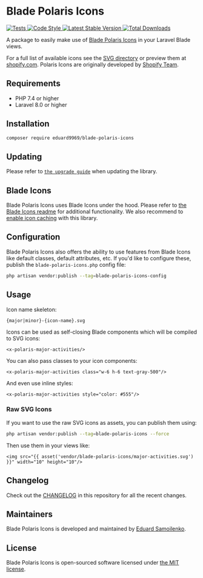# Blade Polaris Icons

<a href="https://github.com/eduard9969/blade-polaris-icons/actions?query=workflow%3ATests">
    <img src="https://github.com/eduard9969/blade-polaris-icons/workflows/Tests/badge.svg" alt="Tests">
</a>
<a href="https://github.styleci.io/repos/463541334">
    <img src="https://github.styleci.io/repos/463541334/shield?style=flat" alt="Code Style">
</a>
<a href="https://packagist.org/packages/eduard9969/blade-polaris-icons">
    <img src="https://img.shields.io/packagist/v/eduard9969/blade-polaris-icons" alt="Latest Stable Version">
</a>
<a href="https://packagist.org/packages/eduard9969/blade-polaris-icons">
    <img src="https://img.shields.io/packagist/dt/eduard9969/blade-polaris-icons" alt="Total Downloads">
</a>

A package to easily make use of [Blade Polaris Icons](https://www.npmjs.com/package/@shopify/polaris-icons) in your Laravel Blade views.

For a full list of available icons see the [SVG directory](https://github.com/Eduard9969/blade-polaris-icons/blob/main/resources/svg) or preview them at [shopify.com](https://polaris-icons.shopify.com/). Polaris Icons are originally developed by [Shopify Team](https://shopify.dev/).

## Requirements

- PHP 7.4 or higher
- Laravel 8.0 or higher

## Installation

```bash
composer require eduard9969/blade-polaris-icons
```

## Updating

Please refer to [`the upgrade guide`](UPGRADE.md) when updating the library.

## Blade Icons

Blade Polaris Icons uses Blade Icons under the hood. Please refer to [the Blade Icons readme](https://github.com/blade-ui-kit/blade-icons) for additional functionality. We also recommend to [enable icon caching](https://github.com/blade-ui-kit/blade-icons#caching) with this library.

## Configuration

Blade Polaris Icons also offers the ability to use features from Blade Icons like default classes, default attributes, etc. If you'd like to configure these, publish the `blade-polaris-icons.php` config file:

```bash
php artisan vendor:publish --tag=blade-polaris-icons-config
```

## Usage

Icon name skeleton:
```blade
{major|minor}-{icon-name}.svg
```

Icons can be used as self-closing Blade components which will be compiled to SVG icons:

```blade
<x-polaris-major-activities/>
```

You can also pass classes to your icon components:

```blade
<x-polaris-major-activities class="w-6 h-6 text-gray-500"/>
```

And even use inline styles:

```blade
<x-polaris-major-activities style="color: #555"/>
```

### Raw SVG Icons

If you want to use the raw SVG icons as assets, you can publish them using:

```bash
php artisan vendor:publish --tag=blade-polaris-icons --force
```

Then use them in your views like:

```blade
<img src="{{ asset('vendor/blade-polaris-icons/major-activities.svg') }}" width="10" height="10"/>
```

## Changelog

Check out the [CHANGELOG](CHANGELOG.md) in this repository for all the recent changes.

## Maintainers

Blade Polaris Icons is developed and maintained by [Eduard Samoilenko](https://readytest.tk).

## License

Blade Polaris Icons is open-sourced software licensed under [the MIT license](LICENSE.md).
